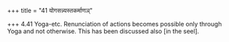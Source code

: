 +++
title = "41 योगसन्न्यस्तकर्माणञ्"

+++
4.41 Yoga-etc. Renunciation of actions becomes possible only through
Yoga and not otherwise. This has been discussed also \[in the seel\].
